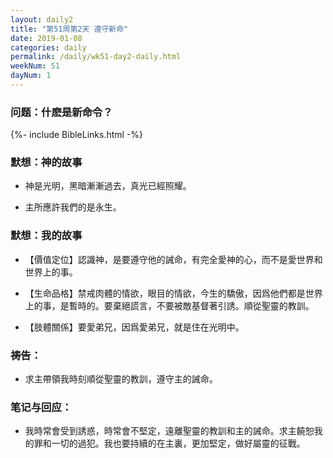 ```yaml
---
layout: daily2
title: "第51周第2天 遵守新命"
date: 2019-01-08
categories: daily
permalink: /daily/wk51-day2-daily.html
weekNum: 51
dayNum: 1
---
```


### 问题：什麽是新命令？

{%- include BibleLinks.html -%}

### 默想：神的故事 
+ 神是光明，黑暗漸漸過去，真光已經照耀。

+ 主所應許我們的是永生。

### 默想：我的故事
+ 【價值定位】認識神，是要遵守他的誡命，有完全愛神的心，而不是愛世界和世界上的事。

+ 【生命品格】禁戒肉體的情欲，眼目的情欲，今生的驕傲，因爲他們都是世界上的事，是暫時的。要棄絕謊言，不要被敵基督著引誘。順從聖靈的教訓。

+ 【肢體關係】要愛弟兄，因爲愛弟兄，就是住在光明中。

### 祷告：

+ 求主帶領我時刻順從聖靈的教訓，遵守主的誡命。

### 笔记与回应：

+ 我時常會受到誘惑，時常會不堅定，遠離聖靈的教訓和主的誡命。求主饒恕我的罪和一切的過犯。我也要持續的在主裏，更加堅定，做好屬靈的征戰。

